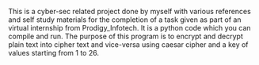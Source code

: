 This is a cyber-sec related project done by myself with various references and self study materials for the completion of a task 
given as part of an virtual internship from Prodigy_Infotech. It is a python code which you can compile and run. The purpose of 
this program is to encrypt and decrypt plain text into cipher text and vice-versa using caesar cipher and a key of values starting from 1 to 26.
